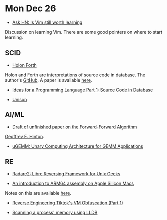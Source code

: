 # Mon Dec 26

- [Ask HN: Is Vim still worth learning](https://news.ycombinator.com/item?id=33966788)

Discussion on learning Vim. There are some good pointers on where to start learning.

## SCID

- [Holon Forth](https://holonforth.com/index.html)

Holon and Forth are interpretations of source code in database. The author's [GitHub](https://github.com/wejgaard). A
paper is available [here](https://dl.acm.org/doi/pdf/10.1145/378911.378913).

- [Ideas for a Programming Language Part 1: Source Code in Database](https://probablydance.com/2014/12/06/ideas-for-a-programming-language-part-1-source-code-in-database/)

- [Unison](https://www.unison-lang.org)

## AI/ML

- [Draft of unfinished paper on the Forward-Forward Algorithm](https://www.cs.toronto.edu/~hinton/FFA13.pdf)

[Geoffrey E. Hinton](https://www.cs.toronto.edu/~hinton/). 

- [uGEMM: Unary Computing Architecture for GEMM Applications](https://jsm.ece.wisc.edu/docs/wu-isca2020.pdf)

## RE

- [Radare2: Libre Reversing Framework for Unix Geeks](https://github.com/radareorg/radare2)

- [An introduction to ARM64 assembly on Apple Silicon Macs](https://github.com/below/HelloSilicon)

Notes on this are available [here](HelloSilicon.md).

- [Reverse Engineering Tiktok's VM Obfuscation (Part 1)](https://www.nullpt.rs/reverse-engineering-tiktok-vm-1)

- [Scanning a process' memory using LLDB](https://rderik.com/blog/scanning-a-process-memory-using-lldb/)

